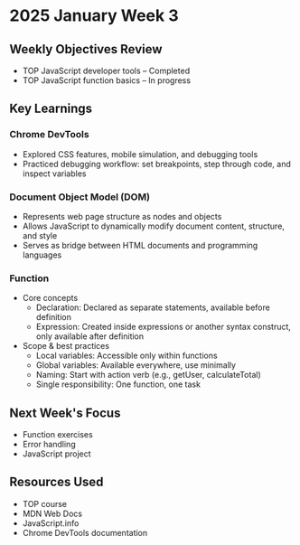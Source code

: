 # 2025 January Week 3

## Weekly Objectives Review
- TOP JavaScript developer tools – Completed
- TOP JavaScript function basics – In progress

## Key Learnings
### Chrome DevTools
- Explored CSS features, mobile simulation, and debugging tools
- Practiced debugging workflow: set breakpoints, step through code, and inspect variables

### Document Object Model (DOM)
- Represents web page structure as nodes and objects
- Allows JavaScript to dynamically modify document content, structure, and style
- Serves as bridge between HTML documents and programming languages

### Function
- Core concepts
  - Declaration: Declared as separate statements, available before definition
  - Expression: Created inside expressions or another syntax construct, only available after definition
- Scope & best practices 
  - Local variables: Accessible only within functions
  - Global variables: Available everywhere, use minimally
  - Naming: Start with action verb (e.g., getUser, calculateTotal)
  - Single responsibility: One function, one task

## Next Week's Focus
- Function exercises
- Error handling
- JavaScript project

## Resources Used
- TOP course
- MDN Web Docs
- JavaScript.info
- Chrome DevTools documentation